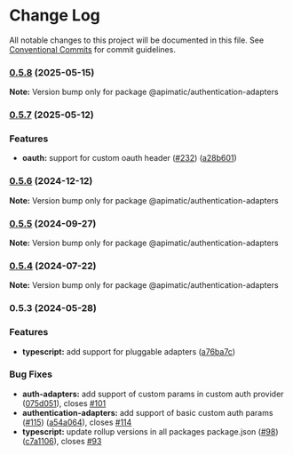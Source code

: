 # Change Log

All notable changes to this project will be documented in this file.
See [Conventional Commits](https://conventionalcommits.org) for commit guidelines.

### [0.5.8](https://github.com/apimatic/apimatic-js-runtime/compare/@apimatic/authentication-adapters@0.5.7...@apimatic/authentication-adapters@0.5.8) (2025-05-15)

**Note:** Version bump only for package @apimatic/authentication-adapters

### [0.5.7](https://github.com/apimatic/apimatic-js-runtime/compare/@apimatic/authentication-adapters@0.5.6...@apimatic/authentication-adapters@0.5.7) (2025-05-12)

### Features

- **oauth:** support for custom oauth header ([#232](https://github.com/apimatic/apimatic-js-runtime/issues/232)) ([a28b601](https://github.com/apimatic/apimatic-js-runtime/commit/a28b6015ce87d65a6f2ec69d9acf106d1c79d6f4))

### [0.5.6](https://github.com/apimatic/apimatic-js-runtime/compare/@apimatic/authentication-adapters@0.5.5...@apimatic/authentication-adapters@0.5.6) (2024-12-12)

**Note:** Version bump only for package @apimatic/authentication-adapters

### [0.5.5](https://github.com/apimatic/apimatic-js-runtime/compare/@apimatic/authentication-adapters@0.5.4...@apimatic/authentication-adapters@0.5.5) (2024-09-27)

**Note:** Version bump only for package @apimatic/authentication-adapters

### [0.5.4](https://github.com/apimatic/apimatic-js-runtime/compare/@apimatic/authentication-adapters@0.5.3...@apimatic/authentication-adapters@0.5.4) (2024-07-22)

**Note:** Version bump only for package @apimatic/authentication-adapters

### 0.5.3 (2024-05-28)

### Features

- **typescript:** add support for pluggable adapters ([a76ba7c](https://github.com/apimatic/apimatic-js-runtime/commit/a76ba7cbf2602bdc48b758816000330429ac4972))

### Bug Fixes

- **auth-adapters:** add support of custom params in custom auth provider ([075d051](https://github.com/apimatic/apimatic-js-runtime/commit/075d0510ab7d87994f4b6a20aee294d2416178af)), closes [#101](https://github.com/apimatic/apimatic-js-runtime/issues/101)
- **authentication-adapters:** add support of basic custom auth params ([#115](https://github.com/apimatic/apimatic-js-runtime/issues/115)) ([a54a064](https://github.com/apimatic/apimatic-js-runtime/commit/a54a064f8478e5d49dfcbf387212810764a5cf9d)), closes [#114](https://github.com/apimatic/apimatic-js-runtime/issues/114)
- **typescript:** update rollup versions in all packages package.json ([#98](https://github.com/apimatic/apimatic-js-runtime/issues/98)) ([c7a1106](https://github.com/apimatic/apimatic-js-runtime/commit/c7a1106bfc8e7d10e28dee97fb30a4e2792f21df)), closes [#93](https://github.com/apimatic/apimatic-js-runtime/issues/93)
